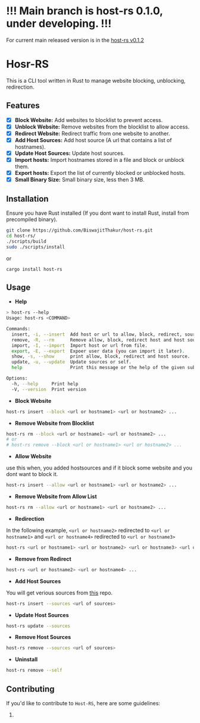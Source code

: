 # !!! Main branch is host-rs 0.1.0, under developing. !!!

For current main released version is in the [host-rs v0.1.2](https://github.com/BiswajitThakur/host-rs/tree/Host-RS_v0.1.2)

# Hosr-RS

This is a CLI tool written in Rust to manage website blocking, unblocking, redirection.

## Features

- [x] **Block Website:** Add websites to blocklist to prevent access.
- [x] **Unblock Website:** Remove websites from the blocklist to allow access.
- [x] **Redirect Website:** Redirect traffic from one website to another.
- [x] **Add Host Sources:** Add host source (A url that contains a list of hostnames).
- [x] **Update Host Sources:** Update host sources.
- [x] **Import hosts:** Import hostnames stored in a file and block or unblock them.
- [x] **Export hosts:** Export the list of currently blocked or unblocked hosts.
- [x] **Small Binary Size:** Small binary size, less then 3 MB.

## Installation

Ensure you have Rust installed (If you dont want to install Rust, install from precompiled binary).

```bash
git clone https://github.com/BiswajitThakur/host-rs.git
cd host-rs/
./scripts/build
sudo ./scripts/install
```

or

```
cargo install host-rs
```

## **Usage**

- **Help**

```bash
> host-rs --help
Usage: host-rs <COMMAND>

Commands:
  insert, -i, --insert  Add host or url to allow, block, redirect, sources list.
  remove, -R, --rm      Remove allow, block, redirect host and host sources
  import, -I, --import  Import host or url from file.
  export, -E, --export  Expoer user data (you can import it later).
  show, -s, --show      print allow, block, redirect and host source.
  update, -u, --update  Update sources or self.
  help                  Print this message or the help of the given subcommand(s)

Options:
  -h, --help     Print help
  -V, --version  Print version
```

- **Block Website**

```bash
host-rs insert --block <url or hostname1> <url or hostname2> ...
```

- **Remove Website from Blocklist**

```bash
host-rs rm --block <url or hostname1> <url or hostname2> ...
# or
# host-rs remove --block <url or hostname1> <url or hostname2> ...
```

- **Allow Website**

use this when, you added hostsources and if it block some website and you dont want to block it.

```bash
host-rs insert --allow <url or hostname1> <url or hostname2> ...
```

- **Remove Website from Allow List**

```bash
host-rs rm --allow <url or hostname1> <url or hostname2> ...
```

- **Redirection**

In the following example, `<url or hostname2>` redirected to `<url or hostname1>` and `<url or hostname4>` redirected to `<url or hostname3>`

```bash
host-rs <url or hostname1> <url or hostname2> <url or hostname3> <url or hostname4> ...
```

- **Remove from Redirect**

```bash
host-rs <url or hostname2> <url or hostname4> ...
```

- **Add Host Sources**

You will get verious sources from [this](https://github.com/StevenBlack/hosts) repo.

```bash
host-rs insert --sources <url of sources>
```

- **Update Host Sources**

```bash
host-rs update --sources
```

- **Remove Host Sources**

```bash
host-rs remove --sources <url of sources>
```

- **Uninstall**

```bash
host-rs remove --self
```

## **Contributing**

If you'd like to contribute to `Host-RS`, here are some guidelines:

1.
